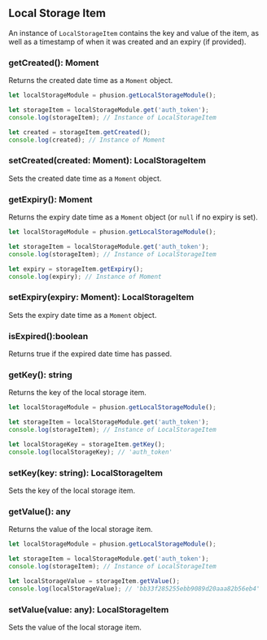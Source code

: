 
  
## Local Storage Item

An instance of `LocalStorageItem` contains the key and value of the item, as well as a timestamp of when it was created and an expiry (if provided).

### getCreated(): Moment

Returns the created date time as a `Moment` object.

```javascript
let localStorageModule = phusion.getLocalStorageModule();

let storageItem = localStorageModule.get('auth_token');
console.log(storageItem); // Instance of LocalStorageItem

let created = storageItem.getCreated();
console.log(created); // Instance of Moment
```

### setCreated(created: Moment): LocalStorageItem

Sets the created date time as a `Moment` object.

### getExpiry(): Moment

Returns the expiry date time as a `Moment` object (or `null` if no expiry is set).

```javascript
let localStorageModule = phusion.getLocalStorageModule();

let storageItem = localStorageModule.get('auth_token');
console.log(storageItem); // Instance of LocalStorageItem

let expiry = storageItem.getExpiry();
console.log(expiry); // Instance of Moment
```

### setExpiry(expiry: Moment): LocalStorageItem

Sets the expiry date time as a `Moment` object.

### isExpired():boolean

Returns true if the expired date time has passed. 

### getKey(): string
Returns the key of the local storage item.
```javascript
let localStorageModule = phusion.getLocalStorageModule();

let storageItem = localStorageModule.get('auth_token');
console.log(storageItem); // Instance of LocalStorageItem

let localStorageKey = storageItem.getKey();
console.log(localStorageKey); // 'auth_token'
```

### setKey(key: string): LocalStorageItem
Sets the key of the local storage item.

### getValue(): any

Returns the value of the local storage item.
```javascript
let localStorageModule = phusion.getLocalStorageModule();

let storageItem = localStorageModule.get('auth_token');
console.log(storageItem); // Instance of LocalStorageItem

let localStorageValue = storageItem.getValue();
console.log(localStorageValue); // 'bb33f285255ebb9089d20aaa82b56eb4'
```

### setValue(value: any): LocalStorageItem

Sets the value of the local storage item.